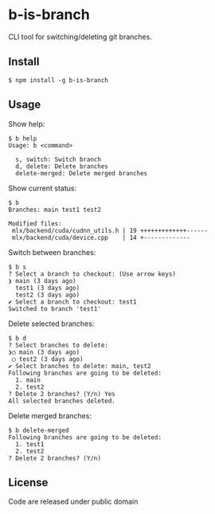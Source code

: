 # b-is-branch

CLI tool for switching/deleting git branches.

## Install

```console
$ npm install -g b-is-branch
```

## Usage

Show help:

```console
$ b help
Usage: b <command>

  s, switch: Switch branch
  d, delete: Delete branches
  delete-merged: Delete merged branches
```

Show current status:

```console
$ b
Branches: main test1 test2

Modified files:
 mlx/backend/cuda/cudnn_utils.h | 19 +++++++++++++------
 mlx/backend/cuda/device.cpp    | 14 +-------------
```

Switch between branches:

```console
$ b s
? Select a branch to checkout: (Use arrow keys)
❯ main (3 days ago)
  test1 (3 days ago)
  test2 (3 days ago)
✔ Select a branch to checkout: test1
Switched to branch 'test1'
```

Delete selected branches:

```console
$ b d
? Select branches to delete:
❯◯ main (3 days ago)
 ◯ test2 (3 days ago)
✔ Select branches to delete: main, test2
Following branches are going to be deleted:
  1. main
  2. test2
? Delete 2 branches? (Y/n) Yes
All selected branches deleted.
```

Delete merged branches:

```console
$ b delete-merged
Following branches are going to be deleted:
  1. test1
  2. test2
? Delete 2 branches? (Y/n)
```

## License

Code are released under public domain
